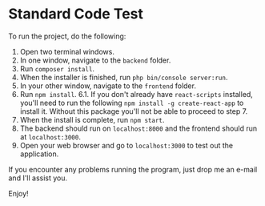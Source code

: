 # Standard Code Test
To run the project, do the following:

1. Open two terminal windows.
2. In one window, navigate to the `backend` folder.
3. Run `composer install`.
4. When the installer is finished, run `php bin/console server:run`.
5. In your other window, navigate to the `frontend` folder.
6. Run `npm install`.
    6.1. If you don't already have `react-scripts` installed, you'll need to run the following `npm install -g create-react-app` to install it. Without this package you'll not be able to proceed to step 7.
7. When the install is complete, run `npm start`.
8. The backend should run on `localhost:8000` and the frontend should run at `localhost:3000`.
9. Open your web browser and go to `localhost:3000` to test out the application.

If you encounter any problems running the program, just drop me an e-mail and I'll assist you.

Enjoy!